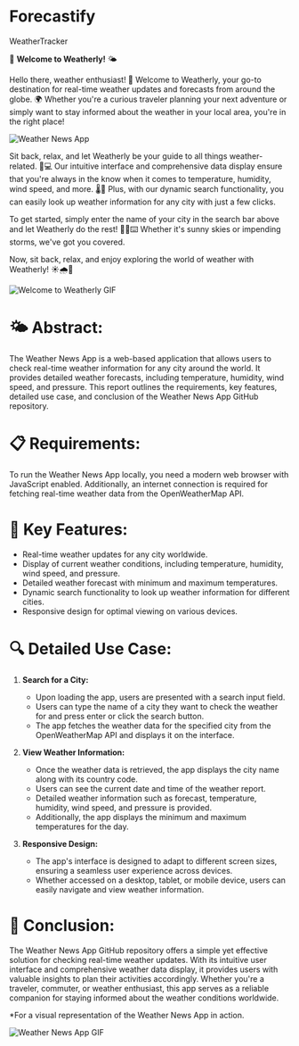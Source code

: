 # Forecastify
WeatherTracker

🌟 **Welcome to Weatherly!** 🌤️

Hello there, weather enthusiast! 👋 Welcome to Weatherly, your go-to destination for real-time weather updates and forecasts from around the globe. 🌍 Whether you're a curious traveler planning your next adventure or simply want to stay informed about the weather in your local area, you're in the right place!

![Weather News App](https://th.bing.com/th/id/OIP.A5FAhhgU3mfZpRSY0kpSBwHaHa?pid=ImgDet&w=176&h=176&c=7&dpr=1.5)

Sit back, relax, and let Weatherly be your guide to all things weather-related. 📱💻 Our intuitive interface and comprehensive data display ensure that you're always in the know when it comes to temperature, humidity, wind speed, and more. 🌡️💨 Plus, with our dynamic search functionality, you can easily look up weather information for any city with just a few clicks.

To get started, simply enter the name of your city in the search bar above and let Weatherly do the rest! 🕵️‍♂️⌨️ Whether it's sunny skies or impending storms, we've got you covered.

Now, sit back, relax, and enjoy exploring the world of weather with Weatherly! ☀️🌧️🌈

![Welcome to Weatherly GIF](https://media.giphy.com/media/ZqlvCTNHpqrio/giphy.gif)


# 🌤️ **Abstract:**
The Weather News App is a web-based application that allows users to check real-time weather information for any city around the world. 
It provides detailed weather forecasts, including temperature, humidity, wind speed, and pressure. This report outlines the requirements,
key features, detailed use case, and conclusion of the Weather News App GitHub repository.


#  📋 **Requirements:**
To run the Weather News App locally, you need a modern web browser with JavaScript enabled. 
Additionally, an internet connection is required for fetching real-time weather data from the OpenWeatherMap API.


# 🔑 **Key Features:**
- Real-time weather updates for any city worldwide.
- Display of current weather conditions, including temperature, humidity, wind speed, and pressure.
- Detailed weather forecast with minimum and maximum temperatures.
- Dynamic search functionality to look up weather information for different cities.
- Responsive design for optimal viewing on various devices.

# 🔍 **Detailed Use Case:**
1. **Search for a City:**
   - Upon loading the app, users are presented with a search input field.
   - Users can type the name of a city they want to check the weather for and press enter or click the search button.
   - The app fetches the weather data for the specified city from the OpenWeatherMap API and displays it on the interface.

2. **View Weather Information:**
   - Once the weather data is retrieved, the app displays the city name along with its country code.
   - Users can see the current date and time of the weather report.
   - Detailed weather information such as forecast, temperature, humidity, wind speed, and pressure is provided.
   - Additionally, the app displays the minimum and maximum temperatures for the day.

3. **Responsive Design:**
   - The app's interface is designed to adapt to different screen sizes, ensuring a seamless user experience across devices.
   - Whether accessed on a desktop, tablet, or mobile device, users can easily navigate and view weather information.

#  🏁 **Conclusion:**
The Weather News App GitHub repository offers a simple yet effective solution for checking real-time weather updates. With its intuitive user interface and comprehensive weather data display, it provides users with valuable insights to plan their activities accordingly. Whether you're a traveler, commuter, or weather enthusiast, this app serves as a reliable companion for staying informed about the weather conditions worldwide.


*For a visual representation of the Weather News App in action.

![Weather News App GIF](https://media.giphy.com/media/l0MYMOBt80EuK6jTW/giphy.gif)

